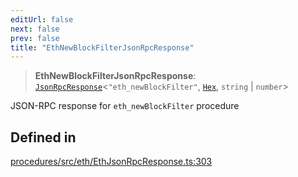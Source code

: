 ```yaml
---
editUrl: false
next: false
prev: false
title: "EthNewBlockFilterJsonRpcResponse"
---
```


> **EthNewBlockFilterJsonRpcResponse**: [`JsonRpcResponse`](/reference/tevm/jsonrpc/type-aliases/jsonrpcresponse/)\<`"eth_newBlockFilter"`, [`Hex`](/reference/tevm/utils/type-aliases/hex/), `string` \| `number`\>

JSON-RPC response for `eth_newBlockFilter` procedure

## Defined in

[procedures/src/eth/EthJsonRpcResponse.ts:303](https://github.com/evmts/tevm-monorepo/blob/main/packages/procedures/src/eth/EthJsonRpcResponse.ts#L303)
